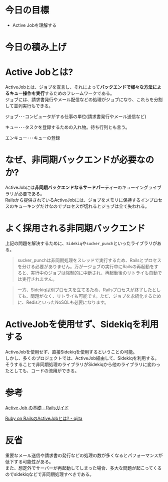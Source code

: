 # 今日の目標

- Active Jobを理解する

# 今日の積み上げ

# Active Jobとは?

ActiveJobとは、ジョブを宣言し、それによって**バックエンドで様々な方法によるキュー操作を実行**するためのフレームワークである。  
ジョブには、請求書発行やメール配信などの処理がジョブになり、これらを分割して並列実行もできる。

ジョブ･･･コンピュータがする仕事の単位(請求書発行やメール送信など)

キュー･･･タスクを登録するための入れ物。待ち行列とも言う。

エンキュー･･･キューの登録

# なぜ、非同期バックエンドが必要なのか?

ActiveJobには**非同期バックエンドなるサードパーティー**のキューイングライブラリが必要である。  
Railsから提供されているActiveJobには、ジョブをメモリに保持するインプロセスのキューキングだけなのでプロセスが切れるとジョブは全て失われる。

# よく採用される非同期バックエンド

上記の問題を解決するために、`Sidekiq`や`sucker_punch`といったライブラリがある。

> sucker_punchは非同期処理をスレッドで実行するため、Railsとプロセスを分ける必要がありません。万が一ジョブの実行中にRailsの再起動をすると、実行中のジョブは強制的に中断され、再起動後のリトライも自動では実行されません。

> 一方、Sidekiqは別プロセスを立てるため、Railsプロセスが終了したとしても、問題がなく、リトライも可能です。ただ、ジョブを永続化するために、RedisといったNoSQLも必要になります。

# ActiveJobを使用せず、Sidekiqを利用する

ActiveJobを使用せず、直接Sidekiqを使用するということの可能。  
しかし、多くのプロジェクトでは、ActiveJob経由して、Sidekiqを利用する。そうすることで非同期処理のライブラリがSidekiqから他のライブラリに変わったとしても、コードの流用ができる。

# 参考

[Active Job の基礎 - Railsガイド](https://railsguides.jp/active_job_basics.html)

[Ruby on RailsのActiveJobとは? - qiita](https://qiita.com/petertakahashi/items/cb9ae73e5ba3020f4a89)

# 反省

重要なメール送信や請求書の発行などの処理の数が多くなるとパフォーマンスが低下する可能性がある。  
また、想定外でサーバーが再起動してしまった場合、多大な問題が起こってくるのでsidekiqなどで非同期処理すべきである。